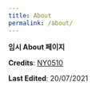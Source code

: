 ```yaml
---
title: About
permalink: /about/
---
```


**임시 About 페이지**

<!-- <h2 align="center">Hello, World!</h2>
<img align="right" width="400" alt="GIF" src="https://raw.githubusercontent.com/NY0510/NY0510/main/Programming.gif">

- 🔭 I’m currently working on **Python, Node.js, Java, and other Web Developments**
- 🌱 I’m currently learning **Kotlin** for Minecraft plugin
- 🤔 Programming is better than games. maybe
- 💬 Ask me about anything **[HERE](https://github.com/NY0510/NY0510/issues/1)!**
- ⚡ Fun fact : **HTML is not programming language**

<br>

<h3 align="center">Contact Me</h3>

- [Discord](https://discord.com/users/690148325604720660)
- [Youtube](https://www.youtube.com/channel/UCbPHBnYHcUYcWfpIEtn60WA)
- [Facebook](https://www.facebook.com/namnyang0510)
- [Instagram](https://www.instagram.com/nyny0510_)
- [Email](mailto:namnyang0510@gmail.com)

<br/> -->

<!-- ## Languages And Toolsd

<p align="center">
  <a href="https://developer.android.com" target="_blank"> <img src="https://raw.githubusercontent.com/NY0510/NY0510/main/icons/android.svg" alt="android" width="40" height="40"/> </a> &nbsp; <a href="https://www.w3schools.com/css/" target="_blank"> <img src="https://raw.githubusercontent.com/NY0510/NY0510/main/icons/css.svg" alt="css3" width="40" height="40"/> </a> &nbsp; <a href="https://www.w3.org/html/" target="_blank"> <img src="https://raw.githubusercontent.com/NY0510/NY0510/main/icons/html-5.svg" alt="html5" width="40" height="40"/> </a> &nbsp; <a href="https://developer.mozilla.org/en-US/docs/Web/JavaScript" target="_blank"> <img src="https://raw.githubusercontent.com/NY0510/NY0510/main/icons/javascript.svg" alt="javascript" width="40" height="40"/> </a> &nbsp; <a href="https://www.java.com" target="_blank"> <img src="https://raw.githubusercontent.com/NY0510/NY0510/main/icons/java.svg" alt="java" width="40" height="40"/> </a> &nbsp; <a href="https://www.nginx.com/" target="_blank"> <img src="https://raw.githubusercontent.com/NY0510/NY0510/main/icons/nginx.svg" alt="nginx" width="40" height="40"/> </a> &nbsp; <a href="https://nodejs.org" target="_blank"> <img src="https://raw.githubusercontent.com/NY0510/NY0510/main/icons/nodejs.svg" alt="nodejs" width="40" height="40"/> </a> &nbsp; <a href="https://www.python.org" target="_blank"> <img src="https://raw.githubusercontent.com/NY0510/NY0510/main/icons/python.svg" alt="python" width="40" height="40"/> </a> &nbsp; &nbsp; <a href="https://www.photoshop.com/" target="_blank"> <img src="https://raw.githubusercontent.com/NY0510/NY0510/main/icons/adobe-photoshop.svg" alt="photoshop" width="40" height="40"/> </a> &nbsp; <a href="https://www.adobe.com/products/premiere" target="_blank"> <img src="https://raw.githubusercontent.com/NY0510/NY0510/main/icons/adobe-premiere-pro.svg" alt="premiere" width="40" height="40"/> </a> &nbsp; <a href="https://www.adobe.com/products/aftereffect" target="_blank"> <img src="https://raw.githubusercontent.com/NY0510/NY0510/main/icons/adobe-after-effects.svg" alt="aftereffect" width="40" height="40"/> </a> &nbsp;
</p> -->

**Credits**: [NY0510](https://github.com/NY0510/)

**Last Edited**: 20/07/2021
